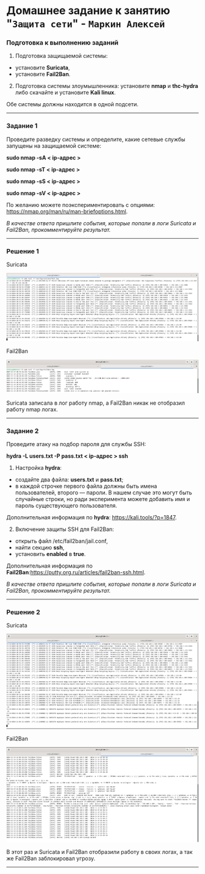 # Домашнее задание к занятию "`Защита сети`" - `Маркин Алексей`

### Подготовка к выполнению заданий

1. Подготовка защищаемой системы:

- установите **Suricata**,
- установите **Fail2Ban**.

2. Подготовка системы злоумышленника: установите **nmap** и **thc-hydra** либо скачайте и установите **Kali linux**.

Обе системы должны находится в одной подсети.

------

### Задание 1

Проведите разведку системы и определите, какие сетевые службы запущены на защищаемой системе:

**sudo nmap -sA < ip-адрес >**

**sudo nmap -sT < ip-адрес >**

**sudo nmap -sS < ip-адрес >**

**sudo nmap -sV < ip-адрес >**

По желанию можете поэкспериментировать с опциями: https://nmap.org/man/ru/man-briefoptions.html.


*В качестве ответа пришлите события, которые попали в логи Suricata и Fail2Ban, прокомментируйте результат.*

------

### Решение 1

Suricata

![Задание 1](https://github.com/Markin-AI/13-3/blob/main/img/1-1.png)

Fail2Ban

![Задание 1](https://github.com/Markin-AI/13-3/blob/main/img/1-2.png)

Suricata записала в лог работу nmap, а Fail2Ban никак не отобразил работу nmap логах.

---

### Задание 2

Проведите атаку на подбор пароля для службы SSH:

**hydra -L users.txt -P pass.txt < ip-адрес > ssh**

1. Настройка **hydra**: 
 
 - создайте два файла: **users.txt** и **pass.txt**;
 - в каждой строчке первого файла должны быть имена пользователей, второго — пароли. В нашем случае это могут быть случайные строки, но ради эксперимента можете добавить имя и пароль существующего пользователя.

Дополнительная информация по **hydra**: https://kali.tools/?p=1847.

2. Включение защиты SSH для Fail2Ban:

-  открыть файл /etc/fail2ban/jail.conf,
-  найти секцию **ssh**,
-  установить **enabled**  в **true**.

Дополнительная информация по **Fail2Ban**:https://putty.org.ru/articles/fail2ban-ssh.html.



*В качестве ответа пришлите события, которые попали в логи Suricata и Fail2Ban, прокомментируйте результат.*

---

### Решение 2

Suricata

![Задание 2](https://github.com/Markin-AI/13-3/blob/main/img/2-1.png)

Fail2Ban

![Задание 2](https://github.com/Markin-AI/13-3/blob/main/img/2-2.png)

В этот раз и Suricata и Fail2Ban отобразили работу в своих логах, а так же Fail2Ban заблокировал угрозу.

---